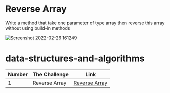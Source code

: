 
# Reverse Array
Write a method that take one parameter of type array then reverse this array without using build-in methods

![Screenshot 2022-02-26 161249](https://user-images.githubusercontent.com/97651232/155844871-675f811d-bd8f-4fa9-ba1e-dec067119a37.png)

# data-structures-and-algorithms



| Number      | The Challenge  |  Link         |
| -------     |    ------      |  --------     |
|         1   | Reverse Array  | [Reverse Array](https://github.com/Yousef-Abu-Qatrieh/data-structures-and-algorithms/tree/array-reverse) |

